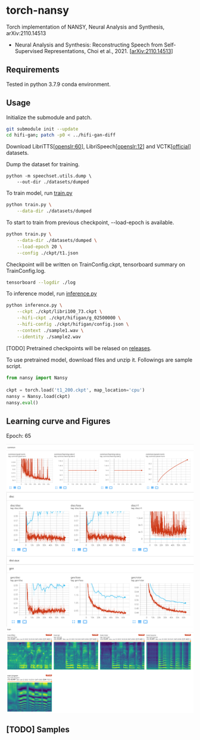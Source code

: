 # torch-nansy
Torch implementation of NANSY, Neural Analysis and Synthesis, arXiv:2110.14513

- Neural Analysis and Synthesis: Reconstructing Speech from Self-Supervised Representations, Choi et al., 2021. [[arXiv:2110.14513](https://arxiv.org/abs/2110.14513)]

## Requirements

Tested in python 3.7.9 conda environment.

## Usage

Initialize the submodule and patch.

```bash
git submodule init --update
cd hifi-gan; patch -p0 < ../hifi-gan-diff
```

Download LibriTTS[[openslr:60](https://www.openslr.org/60/)], LibriSpeech[[openslr:12](https://www.openslr.org/12)] and VCTK[[official](https://datashare.ed.ac.uk/handle/10283/2651)] datasets.

Dump the dataset for training.

```
python -m speechset.utils.dump \
    --out-dir ./datasets/dumped
```

To train model, run [train.py](./train.py)

```bash
python train.py \
    --data-dir ./datasets/dumped
```

To start to train from previous checkpoint, --load-epoch is available.

```bash
python train.py \
    --data-dir ./datasets/dumped \
    --load-epoch 20 \
    --config ./ckpt/t1.json
```

Checkpoint will be written on TrainConfig.ckpt, tensorboard summary on TrainConfig.log.

```bash
tensorboard --logdir ./log
```

To inference model, run [inference.py](./inference.py)

```bash
python inference.py \
    --ckpt ./ckpt/libri100_73.ckpt \
    --hifi-ckpt ./ckpt/hifigan/g_02500000 \
    --hifi-config ./ckpt/hifigan/config.json \
    --context ./sample1.wav \
    --identity ./sample2.wav
```

[TODO] Pretrained checkpoints will be relased on [releases](https://github.com/revsic/torch-nansy/releases).

To use pretrained model, download files and unzip it. Followings are sample script.

```py
from nansy import Nansy

ckpt = torch.load('t1_200.ckpt', map_location='cpu')
nansy = Nansy.load(ckpt)
nansy.eval()
```

## Learning curve and Figures

Epoch: 65

![common](./rsrc/common.png)
![figure](./rsrc/figure.png)
![images](./rsrc/images.png)

## [TODO] Samples
